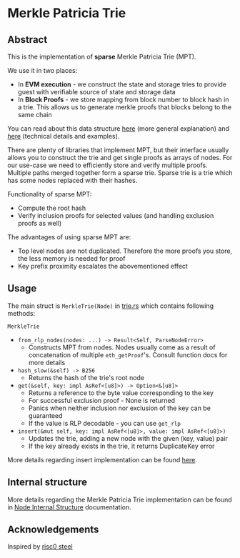 # Merkle Patricia Trie

## Abstract

This is the implementation of **sparse** Merkle Patricia Trie (MPT).

We use it in two places:
* In **EVM execution** - we construct the state and storage tries to provide guest with verifiable source of state and storage data
* In **Block Proofs** - we store mapping from block number to block hash in a trie. This allows us to generate merkle proofs that blocks belong to the same chain

You can read about this data structure [here](https://docs.alchemy.com/docs/patricia-merkle-tries) (more general explanation) and [here](https://ethereum.org/pl/developers/docs/data-structures-and-encoding/patricia-merkle-trie/) (technical details and examples).

There are plenty of libraries that implement MPT, but their interface usually allows you to construct the trie and get single proofs as arrays of nodes. For our use-case we need to efficiently store and verify multiple proofs. Multiple paths merged together form a sparse trie. Sparse trie is a trie which has some nodes replaced with their hashes.

Functionality of sparse MPT:
* Compute the root hash
* Verify inclusion proofs for selected values (and handling exclusion proofs as well)

The advantages of using sparse MPT are:
* Top level nodes are not duplicated. Therefore the more proofs you store, the less memory is needed for proof
* Key prefix proximity escalates the abovementioned effect

## Usage

The main struct is `MerkleTrie(Node)` in [trie.rs](./src/trie.rs) which contains following methods:

`MerkleTrie`
* `from_rlp_nodes(nodes: ...) -> Result<Self, ParseNodeError>`
    * Constructs MPT from nodes. Nodes usually come as a result of concatenation of multiple `eth_getProof`'s. Consult function docs for more details
* `hash_slow(&self) -> B256`
    * Returns the hash of the trie's root node
* `get(&self, key: impl AsRef<[u8]>) -> Option<&[u8]>`
    * Returns a reference to the byte value corresponding to the key
    * For successful exclusion proof - None is returned
    * Panics when neither inclusion nor exclusion of the key can be guaranteed
    * If the value is RLP decodable - you can use `get_rlp`
* `insert(&mut self, key: impl AsRef<[u8]>, value: impl AsRef<[u8]>)`
    * Updates the trie, adding a new node with the given (key, value) pair
    * If the key already exists in the trie, it returns DuplicateKey error

More details regarding insert implementation can be found [here](./docs/insert.md).

## Internal structure
More details regarding the Merkle Patricia Trie implementation can be found in [Node Internal Structure](./docs/node_internal_structure.md) documentation.

## Acknowledgements

Inspired by [risc0 steel](https://github.com/risc0/risc0-ethereum/blob/main/steel/src/mpt.rs)